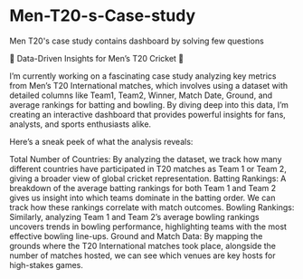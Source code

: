 # Men-T20-s-Case-study
Men T20's case study contains dashboard by solving few questions 

🚀 Data-Driven Insights for Men’s T20 Cricket 🏏

I’m currently working on a fascinating case study analyzing key metrics from Men’s T20 International matches, which involves using a dataset with detailed columns like Team1, Team2, Winner, Match Date, Ground, and average rankings for batting and bowling. By diving deep into this data, I’m creating an interactive dashboard that provides powerful insights for fans, analysts, and sports enthusiasts alike.

Here’s a sneak peek of what the analysis reveals:

Total Number of Countries: By analyzing the dataset, we track how many different countries have participated in T20 matches as Team 1 or Team 2, giving a broader view of global cricket representation.
Batting Rankings: A breakdown of the average batting rankings for both Team 1 and Team 2 gives us insight into which teams dominate in the batting order. We can track how these rankings correlate with match outcomes.
Bowling Rankings: Similarly, analyzing Team 1 and Team 2’s average bowling rankings uncovers trends in bowling performance, highlighting teams with the most effective bowling line-ups.
Ground and Match Data: By mapping the grounds where the T20 International matches took place, alongside the number of matches hosted, we can see which venues are key hosts for high-stakes games.

